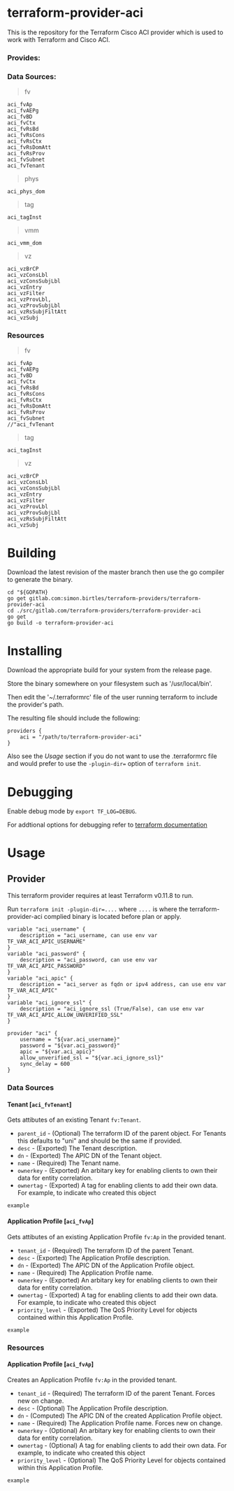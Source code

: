 # terraform-provider-aci

This is the repository for the Terraform Cisco ACI provider which is used to work with Terraform and Cisco ACI.

### Provides:

### Data Sources:

> fv

```
aci_fvAp
aci_fvAEPg
aci_fvBD
aci_fvCtx
aci_fvRsBd
aci_fvRsCons
aci_fvRsCtx
aci_fvRsDomAtt
aci_fvRsProv
aci_fvSubnet
aci_fvTenant
```

> phys

```
aci_phys_dom
```

> tag

```
aci_tagInst
```

> vmm

```
aci_vmm_dom
```

> vz

```
aci_vzBrCP
aci_vzConsLbl
aci_vzConsSubjLbl
aci_vzEntry
aci_vzFilter
aci_vzProvLbl,
aci_vzProvSubjLbl
aci_vzRsSubjFiltAtt
aci_vzSubj
```

### Resources

> fv

```
aci_fvAp
aci_fvAEPg
aci_fvBD
aci_fvCtx
aci_fvRsBd
aci_fvRsCons
aci_fvRsCtx
aci_fvRsDomAtt
aci_fvRsProv
aci_fvSubnet
//"aci_fvTenant
```

> tag

```
aci_tagInst
```

> vz

```
aci_vzBrCP
aci_vzConsLbl
aci_vzConsSubjLbl
aci_vzEntry
aci_vzFilter
aci_vzProvLbl
aci_vzProvSubjLbl
aci_vzRsSubjFiltAtt
aci_vzSubj
```

# Building

Download the latest revision of the master branch then use the go compiler to generate the binary.

```
cd "${GOPATH}
go get gitlab.com:simon.birtles/terraform-providers/terraform-provider-aci
cd ./src/gitlab.com/terraform-providers/terraform-provider-aci
go get
go build -o terraform-provider-aci
```

# Installing

Download the appropriate build for your system from the release page.

Store the binary somewhere on your filesystem such as '/usr/local/bin'.

Then edit the '~/.terraformrc' file of the user running terraform to include the provider's path.

The resulting file should include the following:

```
providers {
    aci = "/path/to/terraform-provider-aci"
}
```

Also see the _Usage_ section if you do not want to use the .terraformrc file and would prefer to use the `-plugin-dir=` option of `terraform init`.

# Debugging

Enable debug mode by `export TF_LOG=DEBUG`.

For addtional options for debugging refer to [terraform documentation](https://www.terraform.io/docs/internals/debugging.html)

# Usage

## Provider

This terraform provider requires at least Terraform v0.11.8 to run.

Run `terraform init -plugin-dir=....` where `....` is where the terraform-provider-aci complied binary is located before plan or apply.

```
variable "aci_username" {
    description = "aci_username, can use env var TF_VAR_ACI_APIC_USERNAME"
}
variable "aci_password" {
    description = "aci_password, can use env var TF_VAR_ACI_APIC_PASSWORD"
}
variable "aci_apic" {
    description = "aci_server as fqdn or ipv4 address, can use env var TF_VAR_ACI_APIC"
}
variable "aci_ignore_ssl" {
    description = "aci_ignore_ssl (True/False), can use env var TF_VAR_ACI_APIC_ALLOW_UNVERIFIED_SSL"
}

provider "aci" {
    username = "${var.aci_username}"
    password = "${var.aci_password}"
    apic = "${var.aci_apic}"
    allow_unverified_ssl = "${var.aci_ignore_ssl}"
    sync_delay = 600
}
```

### Data Sources

#### Tenant [`aci_fvTenant`]

Gets attibutes of an existing Tenant `fv:Tenant`.

- `parent_id` - (Optional) The terraform ID of the parent object. For Tenants this defaults to "uni" and should be the same if provided.
- `desc` - (Exported) The Tenant description.
- `dn` - (Exported) The APIC DN of the Tenant object.
- `name` - (Required) The Tenant name.
- `ownerkey` - (Exported) An arbitary key for enabling clients to own their data for entity correlation.
- `ownertag` - (Exported) A tag for enabling clients to add their own data. For example, to indicate who created this object

```
example
```

#### Application Profile [`aci_fvAp`]

Gets attibutes of an existing Application Profile `fv:Ap` in the provided tenant.

- `tenant_id` - (Required) The terraform ID of the parent Tenant.
- `desc` - (Exported) The Application Profile description.
- `dn` - (Exported) The APIC DN of the Application Profile object.
- `name` - (Required) The Application Profile name.
- `ownerkey` - (Exported) An arbitary key for enabling clients to own their data for entity correlation.
- `ownertag` - (Exported) A tag for enabling clients to add their own data. For example, to indicate who created this object
- `priority_level` - (Exported) The QoS Priority Level for objects contained within this Application Profile.

```
example
```

### Resources

#### Application Profile [`aci_fvAp`]

Creates an Application Profile `fv:Ap` in the provided tenant.

- `tenant_id` - (Required) The terraform ID of the parent Tenant. Forces new on change.
- `desc` - (Optional) The Application Profile description.
- `dn` - (Computed) The APIC DN of the created Application Profile object.
- `name` - (Required) The Application Profile name. Forces new on change.
- `ownerkey` - (Optional) An arbitary key for enabling clients to own their data for entity correlation.
- `ownertag` - (Optional) A tag for enabling clients to add their own data. For example, to indicate who created this object
- `priority_level` - (Optional) The QoS Priority Level for objects contained within this Application Profile.

```
example
```
